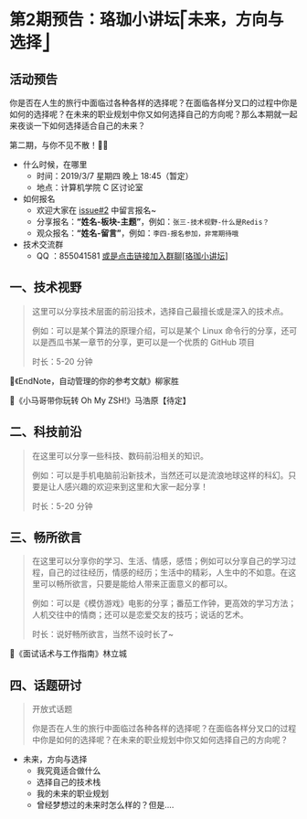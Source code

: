 # 第2期预告：珞珈小讲坛⎡未来，方向与选择⎦

## 活动预告

你是否在人生的旅行中面临过各种各样的选择呢？在面临各样分叉口的过程中你是如何的选择呢？在未来的职业规划中你又如何选择自己的方向呢？那么本期就一起来夜谈一下如何选择适合自己的未来？



第二期，与你不见不散！👦👧



- 什么时候，在哪里
  - 时间：2019/3/7 星期四 晚上 18:45（暂定）
  - 地点：计算机学院 C 区讨论室
- 如何报名
  - 欢迎大家在 [issue#2](https://github.com/cswhu/talk-show/issues/2) 中留言报名~  
  - 分享报名：**“姓名-板块-主题”**，例如：`张三-技术视野-什么是Redis？`
  - 观众报名：**“姓名-留言”**，例如：`李四-报名参加，非常期待哦`
- 技术交流群
  - QQ ：855041581 [或是点击链接加入群聊[珞珈小讲坛]](https://jq.qq.com/?_wv=1027&k=5NmCCpU)





## 一、技术视野

> 这里可以分享技术层面的前沿技术，选择自己最擅长或是深入的技术点。
>
> 例如：可以是某个算法的原理介绍，可以是某个 Linux 命令行的分享，还可以是西瓜书某一章节的分享，更可以是一个优质的 GitHub 项目
>
> 时长：5-20 分钟



💎《EndNote，自动管理的你的参考文献》柳家胜

💎《小马哥带你玩转 Oh My ZSH!》马浩原【待定】



## 二、科技前沿

> 在这里可以分享一些科技、数码前沿相关的知识。
>
> 例如：可以是手机电脑前沿新技术，当然还可以是流浪地球这样的科幻。只要是让人感兴趣的欢迎来到这里和大家一起分享！
>
> 时长：5-20 分钟



## 三、畅所欲言

> 在这里可以分享你的学习、生活、情感，感悟；例如可以分享自己的学习过程，自己的过往经历，情感的经历；生活中的精彩，人生中的不如意。在这里可以畅所欲言，只要是能给人带来正面意义的都可以。
>
> 例如：可以是《模仿游戏》电影的分享；番茄工作钟，更高效的学习方法；人机交往中的情商；还可以是恋爱交友的技巧；说话的艺术。
>
> 时长：说好畅所欲言，当然不设时长了~



💎《面试话术与工作指南》林立城



## 四、话题研讨

> 开放式话题
>
> 你是否在人生的旅行中面临过各种各样的选择呢？在面临各样分叉口的过程中你是如何的选择呢？在未来的职业规划中你又如何选择自己的方向呢？

- 未来，方向与选择
  - 我究竟适合做什么
  - 选择自己的技术栈
  - 我的未来的职业规划
  - 曾经梦想过的未来时怎么样的？但是….
